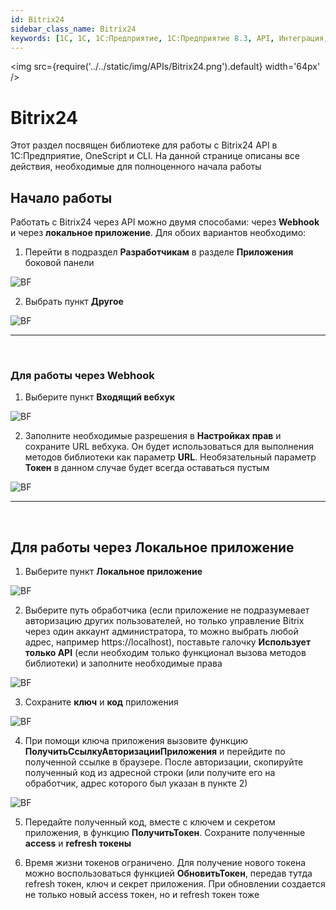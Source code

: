 ```yaml
---
id: Bitrix24
sidebar_class_name: Bitrix24
keywords: [1C, 1С, 1С:Предприятие, 1С:Предприятие 8.3, API, Интеграция, Сервисы, Обмен, OneScript, CLI, Bitrix24]
---
```


<img src={require('../../static/img/APIs/Bitrix24.png').default} width='64px' />

# Bitrix24

Этот раздел посвящен библиотеке для работы с Bitrix24 API в 1С:Предприятие, OneScript и CLI. На данной странице описаны все действия, необходимые для полноценного начала работы

## Начало работы

Работать с Bitrix24 через API можно двумя способами: через **Webhook** и через **локальное приложение**. Для обоих вариантов необходимо:

1. Перейти в подраздел **Разработчикам** в разделе **Приложения** боковой панели

![BF](../../static/img/Docs/Bitrix24/1.png)

2. Выбрать пункт **Другое**

![BF](../../static/img/Docs/Bitrix24/2.png)

<hr/><br/>

### Для работы через Webhook

1. Выберите пункт **Входящий вебхук**
	
![BF](../../static/img/Docs/Bitrix24/3.png)

2. Заполните необходимые разрешения в **Настройках прав** и сохраните URL вебхука. Он будет использоваться для выполнения методов библиотеки как параметр **URL**. Необязательный параметр **Токен** в данном случае будет всегда оставаться пустым

![BF](../../static/img/Docs/Bitrix24/4.png)

<hr/><br/>

## Для работы через Локальное приложение

1. Выберите пункт **Локальное приложение**
	
![BF](../../static/img/Docs/Bitrix24/5.png)

2. Выберите путь обработчика (если приложение не подразумевает авторизацию других пользователей, но только управление Bitrix через один аккаунт администратора, то можно выбрать любой адрес, например https://localhost), поставьте галочку **Использует только API** (если необходим только функционал вызова методов библиотеки) и заполните необходимые права

![BF](../../static/img/Docs/Bitrix24/6.png)

3. Сохраните **ключ** и **код** приложения

![BF](../../static/img/Docs/Bitrix24/7.png)

4. При помощи ключа приложения вызовите функцию **ПолучитьСсылкуАвторизацииПриложения** и перейдите по полученной ссылке в браузере. После авторизации, скопируйте полученный код из адресной строки (или получите его на обработчик, адрес которого был указан в пункте 2)

![BF](../../static/img/Docs/Bitrix24/8.png)

5. Передайте полученный код, вместе с ключем и секретом приложения, в функцию **ПолучитьТокен**. Сохраните полученные **access** и **refresh токены**

6. Время жизни токенов ограничено. Для получение нового токена можно воспользоваться функцией **ОбновитьТокен**, передав тутда refresh токен, ключ и секрет приложения. При обновлении создается не только новый access токен, но и refresh токен тоже




